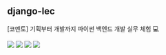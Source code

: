 ## django-lec
[코멘토] 기획부터 개발까지 파이썬 백엔드 개발 실무 체험 💻

<div align=left>
  <img src="https://img.shields.io/badge/Python-blue?style=flat&logo=Python&logoColor=white"/>
  <img src="https://img.shields.io/badge/HTML5-orange?style=flat&logo=HTML5&logoColor=white"/>
  <img src="https://img.shields.io/badge/CSS-blue?style=flat&logo=CSS3&logoColor=white"/>
  <img src="https://img.shields.io/badge/Django-green?style=flat&logo=Django&logoColor=white"/>
</div>
